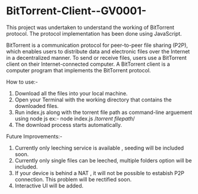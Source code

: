 # BitTorrent-Client--GV0001-
This project was undertaken to understand the working of BitTorrent protocol. The protocol implementation has been done using JavaScript.

BitTorrent is a communication protocol for peer-to-peer file sharing (P2P), which enables users to distribute data and electronic files over the Internet in a decentralized manner.
To send or receive files, users use a BitTorrent client on their Internet-connected computer. A BitTorrent client is a computer program that implements the BitTorrent protocol.

How to use:-

1. Download all the files into your local machine.
2. Open your Terminal with the working directory that contains the downloaded files.
3. Run index.js along with the torrent file path as command-line arguement using node js
   ex:- node index.js /*torrent filepath*/
4. The download process starts automatically.

Future Improvements:-

1. Currently only leeching service is available , seeding will be included soon.
2. Currently only single files can be leeched, multiple folders option will be included.
3. If your device is behind a NAT , it will not be possible to estabish P2P connection. This problem will be rectified soon.
4. Interactive UI will be added.

